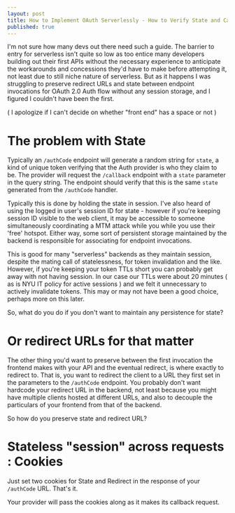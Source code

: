 ```yaml
---
layout: post
title: How to Implement OAuth Serverlessly - How to Verify State and Carry Over RedirectURLs
published: true
---
```


I'm not sure how many devs out there need such a guide. The barrier to entry for serverless isn't quite so low as too entice many developers building out their first APIs without the necessary experience to anticipate the workarounds and concessions they'd have to make before attempting it, not least due to still niche nature of serverless. But as it happens I was struggling to preserve redirect URLs and state between endpoint invocations for OAuth 2.0 Auth flow without any session storage, and I figured I couldn't have been the first. 

( I apologize if I can't decide on whether "front end" has a space or not )

# The problem with State

Typically an `/authCode` endpoint will generate a random string for `state`, a kind of unique token verifying that the Auth provider is who they claim to be. The provider will request the `/callback` endpoint with a `state` parameter in the query string. The endpoint should verify that this is the same `state` generated from the `/authCode` handler. 

Typically this is done by holding the state in session. I've also heard of using the logged in user's session ID for state - however if you're keeping session ID visible to the web client, it may be accessible to someone simultaneously coordinating a MTM attack while you while you use their 'free' hotspot. Either way, some sort of persistent storage maintained by the backend is responsible for associating for endpoint invocations. 

This is good for many "serverless" backends as they maintain session, despite the mating call of statelessness, for token invalidation and the like. However, if you're keeping your token TTLs short you can probably get away with not having session. In our case our TTLs were about 20 minutes ( as is NYU IT policy for active sessions ) and we felt it unnecessary to actively invalidate tokens. This may or may not have been a good choice, perhaps more on this later.

So, what do you do if you don't want to maintain any persistence for state?

# Or redirect URLs for that matter

The other thing you'd want to preserve between the first invocation the frontend makes with your API and the eventual redirect, is where exactly to redirect to. That is, you want to redirect the client to a URL they first set in the parameters to the `/authCode` endpoint. You probably don't want hardcode your redirect URL in the backend, not least because you might have multiple clients hosted at different URLs, and also to decouple the particulars of your frontend from that of the backend.

So how do you preserve state and redirect URL?

# Stateless "session" across requests : Cookies

Just set two cookies for State and Redirect in the response of your `/authCode` URL. That's it.

Your provider will pass the cookies along as it makes its callback request.
